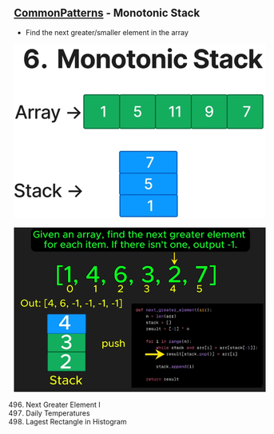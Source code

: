 ## [CommonPatterns](/README.md#common-patterns) - Monotonic Stack
- Find the next greater/smaller element in the array

![image](imgs/monotonic-stack-0.png)

![image](imgs/monotonic-stack-1.png)

496. Next Greater Element I
739. Daily Temperatures
84. Lagest Rectangle in Histogram

